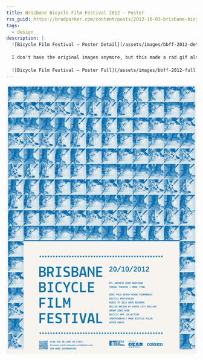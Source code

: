 ```yaml
---
title: Brisbane Bicycle Film Festival 2012 — Poster
rss_guid: https://bradparker.com/content/posts/2012-10-03-brisbane-bicycle-film-festival.html
tags:
  - design
description: |
  ![Bicycle Film Festival — Poster Detail](/assets/images/bbff-2012-detail.jpg)

  I don't have the original images anymore, but this made a rad gif also...

  ![Bicycle Film Festival — Poster Full](/assets/images/bbff-2012-full.jpg)
---
```


![Bicycle Film Festival — Poster Full](/assets/images/bbff-2012-full.jpg)
